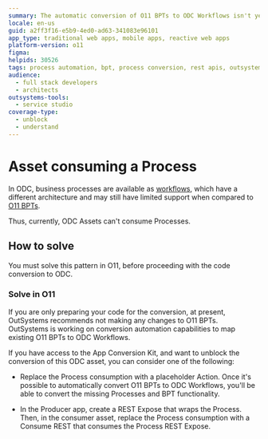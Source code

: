 ```yaml
---
summary: The automatic conversion of O11 BPTs to ODC Workflows isn't yet supported.
locale: en-us
guid: a2ff3f16-e5b9-4ed0-ad63-341083e96101
app_type: traditional web apps, mobile apps, reactive web apps
platform-version: o11
figma:
helpids: 30526
tags: process automation, bpt, process conversion, rest apis, outsystems upgrades
audience:
  - full stack developers
  - architects
outsystems-tools:
  - service studio
coverage-type:
  - unblock
  - understand
---
```


# Asset consuming a Process

In ODC, business processes are available as [workflows](https://success.outsystems.com/documentation/outsystems_developer_cloud/building_apps/about_business_processes/workflows_in_odc/), which have a different architecture and may still have limited support when compared to [O11 BPTs](../../building-apps/processes/intro.md).

Thus, currently, ODC Assets can't consume Processes.

## How to solve

You must solve this pattern in O11, before proceeding with the code conversion to ODC.

### Solve in O11

<div class="info" markdown="1">

If you are only preparing your code for the conversion, at present, OutSystems recommends not making any changes to O11 BPTs. OutSystems is working on conversion automation capabilities to map existing O11 BPTs to ODC Workflows.

</div>

If you have access to the App Conversion Kit, and want to unblock the conversion of this ODC asset, you can consider one of the following:

* Replace the Process consumption with a placeholder Action. Once it's possible to automatically convert O11 BPTs to ODC Workflows, you'll be able to convert the missing Processes and BPT functionality.

* In the Producer app, create a REST Expose that wraps the Process. Then, in the consumer asset, replace the Process consumption with a Consume REST that consumes the Process REST Expose.
